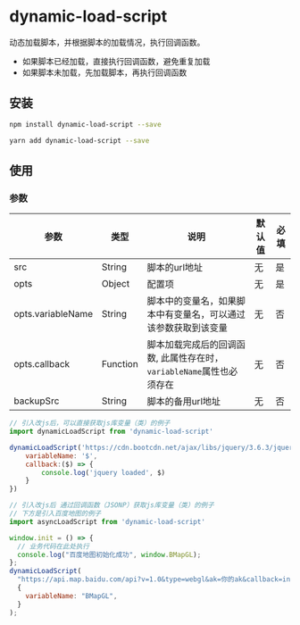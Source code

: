# dynamic-load-script

动态加载脚本，并根据脚本的加载情况，执行回调函数。
+ 如果脚本已经加载，直接执行回调函数，避免重复加载
+ 如果脚本未加载，先加载脚本，再执行回调函数

## 安装

``` bash
npm install dynamic-load-script --save
```

``` bash
yarn add dynamic-load-script --save
```

## 使用

### 参数

| 参数              | 类型     | 说明                                                                 | 默认值 | 必填 |
| ----------------- | -------- | -------------------------------------------------------------------- | ------ | ---- |
| src               | String   | 脚本的url地址                                                        | 无     | 是   |
| opts              | Object   | 配置项                                                               | 无     | 是   |
| opts.variableName | String   | 脚本中的变量名，如果脚本中有变量名，可以通过该参数获取到该变量       | 无     | 否   |
| opts.callback     | Function | 脚本加载完成后的回调函数, 此属性存在时，`variableName`属性也必须存在 | 无     | 否   |
| backupSrc         | String   | 脚本的备用url地址                                                    | 无     | 否   |



``` javascript
// 引入改js后，可以直接获取js库变量（类）的例子
import dynamicLoadScript from 'dynamic-load-script'

dynamicLoadScript('https://cdn.bootcdn.net/ajax/libs/jquery/3.6.3/jquery.min.js', {
    variableName: '$',
    callback:($) => {
        console.log('jquery loaded', $)
    }
})
```

``` javascript
// 引入改js后 通过回调函数（JSONP）获取js库变量（类）的例子
// 下方是引入百度地图的例子
import asyncLoadScript from 'dynamic-load-script'

window.init = () => {
  // 业务代码在此处执行
  console.log("百度地图初始化成功", window.BMapGL);
};
dynamicLoadScript(
  "https://api.map.baidu.com/api?v=1.0&type=webgl&ak=你的ak&callback=init",
  {
    variableName: "BMapGL",
  }
);
```



